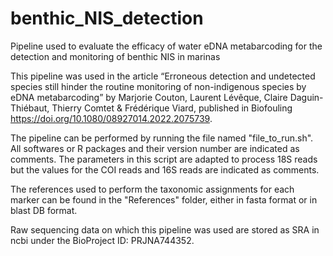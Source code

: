 # benthic_NIS_detection
Pipeline used to evaluate the efficacy of water eDNA metabarcoding for the detection and monitoring of benthic NIS in marinas

This pipeline was used in the article “Erroneous detection and undetected species still hinder the routine monitoring of non-indigenous species by eDNA metabarcoding” by Marjorie Couton, Laurent Lévêque, Claire Daguin-Thiébaut, Thierry Comtet & Frédérique Viard, published in Biofouling https://doi.org/10.1080/08927014.2022.2075739.

The pipeline can be performed by running the file named "file_to_run.sh". All softwares or R packages and their version number are indicated as comments. The parameters in this script are adapted to process 18S reads but the values for the COI reads and 16S reads are indicated as comments.

The references used to perform the taxonomic assignments for each marker can be found in the "References" folder, either in fasta format or in blast DB format.

Raw sequencing data on which this pipeline was used are stored as SRA in ncbi under the BioProject ID: PRJNA744352.
